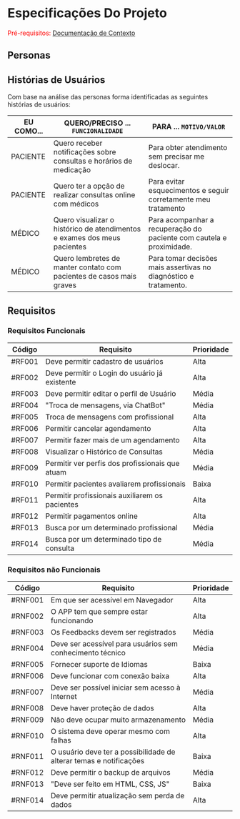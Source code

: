 # Especificações Do Projeto

<span style="color:red">Pré-requisitos: <a href="1-Contexto.md"> Documentação de Contexto</a></span>


## Personas



## Histórias de Usuários

Com base na análise das personas forma identificadas as seguintes histórias de usuários:

|EU COMO... | QUERO/PRECISO ... `FUNCIONALIDADE`                                        | PARA ... `MOTIVO/VALOR`                |
|-----------|---------------------------------------------------------------------------|----------------------------------------|
|PACIENTE   | Quero receber notificações sobre consultas e horários de medicação        | Para obter atendimento sem precisar me deslocar.                |
|PACIENTE   | Quero ter a opção de realizar consultas online com médicos                |Para evitar esquecimentos e seguir corretamente meu tratamento   |
|MÉDICO     | Quero visualizar o histórico de atendimentos e exames dos meus pacientes  |Para acompanhar a recuperação do paciente com cautela e proximidade.   |
|MÉDICO     | Quero lembretes de manter contato com pacientes de casos mais graves      |Para tomar decisões mais assertivas no diagnóstico e tratamento. |

## Requisitos
### Requisitos Funcionais

Código	|Requisito	                                       |Prioridade |
|-------|--------------------------------------------------|-----------|
#RF001	|Deve permitir cadastro de usuários	               | Alta
#RF002	|Deve permitir o Login do usuário já existente	   | Alta
#RF003	|Deve permitir editar o perfil de Usuário	       | Média
#RF004	|"Troca de mensagens, via ChatBot"	               | Média
#RF005	|Troca de mensagens com profissional	           | Alta
#RF006	|Permitir cancelar agendamento	                   | Alta
#RF007	|Permitir fazer mais de um agendamento	           | Alta
#RF008	|Visualizar o Histórico de Consultas	           | Média
#RF009	|Permitir ver perfis dos profissionais que atuam   | Média
#RF010	|Permitir pacientes avaliarem profissionais	       | Baixa
#RF011	|Permitir profissionais auxiliarem os pacientes	   | Alta
#RF012	|Permitir pagamentos online	                       | Alta
#RF013	|Busca por um determinado profissional	           | Média
#RF014	|Busca por um determinado tipo de consulta	       | Média



### Requisitos não Funcionais

Código	| Requisito	                                                            | Prioridade  |
|-------|-----------------------------------------------------------------------|-------------|
#RNF001	| Em que ser acessível em Navegador	                                    |  Alta
#RNF002	| O APP tem que sempre estar funcionando	                            |  Alta
#RNF003	| Os Feedbacks devem ser registrados	                                |  Média
#RNF004	| Deve ser acessível para usuários sem conhecimento técnico	            |  Média
#RNF005	| Fornecer suporte de Idiomas	                                        |  Baixa
#RNF006	| Deve funcionar com conexão baixa	                                    |  Alta
#RNF007	| Deve ser possível iniciar sem acesso à Internet	                    |  Média
#RNF008	| Deve haver proteção de dados	                                        |  Alta
#RNF009	| Não deve ocupar muito armazenamento	                                |  Média
#RNF010	| O sistema deve operar mesmo com falhas	                            |  Alta
#RNF011	| O usuário deve ter a possibilidade de alterar temas e notificações	|  Baixa
#RNF012	| Deve permitir o backup de arquivos	                                |  Média
#RNF013	| "Deve ser feito em HTML, CSS, JS"	                                    |  Baixa
#RNF014	| Deve permitir atualização sem perda de dados	                        |  Alta



